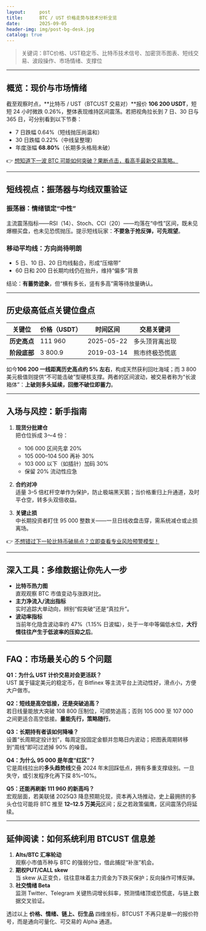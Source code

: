 ```yaml
---
layout:     post
title:      BTC / UST 价格走势与技术分析全览
date:       2025-09-05
header-img: img/post-bg-desk.jpg
catalog: true
---
```


> 关键词：BTC价格、UST稳定币、比特币技术信号、加密货币图表、短线交易、波段操作、市场情绪、支撑位

---

## 概览：现价与市场情绪

截至观察时点，**比特币 / UST（BTCUST 交易对）**报价 **106 200 USDT**，短短 24 小时微跌 0.26%，整体表现维持区间震荡。若把视角拉长到 7 日、30 日与 365 日，可分别看到以下节奏：  
- 7 日跌幅 0.64%（短线抛压尚温和）  
- 30 日跌幅 0.22%（中线呈整理）  
- 年度涨幅 **68.80%**（长期多头格局未破）

👉 [想知道下一波 BTC 可能如何突破？果断点击，看高手最新交易策略。](https://okxdog.com/)

---

## 短线视点：振荡器与均线双重验证

### 振荡器：情绪锁定“中性”
主流震荡指标——RSI（14）、Stoch、CCI（20）——均落在“中性”区间，既未见爆棚买盘，也未见恐慌抛压。提示短线玩家：**不要急于抢反弹，可先观望**。

### 移动平均线：方向尚待明朗  
- 5 日、10 日、20 日均线黏合，形成“压缩带”  
- 60 日和 200 日长期均线仍在抬升，维持“偏多”背景

结论：**有蓄势迹象**，但“横有多长，竖有多高”需等待放量确认。

---

## 历史级高低点关键位盘点

| 关键位 | 价格（USDT） | 时间区间 | 交易关键词 |
|---|---|---|---|
| **历史高点** | 111 960 | 2025-05-22 | 多头顶背离出现 |
| **阶段底部** | 3 800.9 | 2019-03-14 | 熊市终极恐慌底 |

如今**106 200 一线距离历史高点约 5% 左右**，构成天然获利回吐海域；而 3 800 美元极值则提供“不可能击破”型硬核支撑。两者的区间波动，被交易者称为“长波箱体”：**上破则多头延续，回撤不破位即蓄力**。

---

## 入场与风控：新手指南

1. **现货分批建仓**  
   把仓位拆成 3～4 份：  
   - 106 000 区间先拿 20%  
   - 105 000–104 500 再补 30%  
   - 103 000 以下（如插针）加码 30%  
   - 保留 20% 流动性应急  
  
2. **合约对冲**  
   适量 3–5 倍杠杆空单作为保护，防止极端黑天鹅；当价格重归上升通道，及时平仓空，转多头双倍收益。

3. **关键止损**  
   中长期投资者盯住 95 000 整数关——一旦日线收盘击穿，需系统减仓或止损离场。

👉 [不想错过下一轮比特币破局点？立即查看专业风险预警模型！](https://okxdog.com/)

---

## 深入工具：多维数据让你先人一步

- **比特币热力图**  
  直观观察 BTC 市值变动与涨跌对比。  
- **主力净流入/流出指标**  
  实时追踪大单动向，辨别“假突破”还是“真拉升”。  
- **波动率指标**  
  当前年化隐含波动率约 47%（1.15% 日波幅），处于一年中等偏低水位，**大行情往往产生于低波率的压抑之后**。

---

## FAQ：市场最关心的 5 个问题

**Q1：为什么 UST 计价交易对会更活跃？**  
UST 属于锚定美元的稳定币，在 Bitfinex 等主流平台上流动性好，滑点小，方便大户做市。

**Q2：短线是高空低接，还是突破追高？**  
若日线量能放大突破 108 800 压制位，可顺势追高；否则 105 000 至 107 000 之间更适合高空低接。**量能先行，策略随行**。

**Q3：长期持有者该如何降噪？**  
设置“长周期定投计划”，每周定投固定金额并忽略日内波动；把图表周期转移到“周线”即可过滤掉 90% 的噪音。

**Q4：为什么 95 000 是年度“红区”？**  
它是周线拉出的**多头趋势线**交叠 2024 年末回踩低点，拥有多重支撑级别。一旦失守，或引发程序化再下探 8%–10%。

**Q5：还能再刷新 111 960 的新高吗？**  
宏观层面，若美联储 2025Q3 降息预期兑现，资本再入场推动，史上最拥挤的多头仓位可能将 BTC 推至 **12–12.5 万美元**区间；反之若政策偏鹰，区间震荡仍将延续。

---

## 延伸阅读：如何系统利用 BTCUST 信息差

1. **Alts/BTC 汇率轮动**  
   观察小市值币种与 BTC 的强弱分位，借此捕捉“补涨”机会。  
2. **期权PUT/CALL skew**  
   当 skew 从正变负，往往意味着主力资金为下跌买保护；反向操作可博反弹。  
3. **社交情绪 Beta**  
   监测 Twitter、Telegram 关键热词增长斜率，预测情绪顶或恐慌底，与链上数据交叉验证。

透过以上 **价格、情绪、链上、衍生品** 四维坐标，BTCUST 不再只是单一的报价符号，而是通向可量化、可交易的 Alpha 通道。